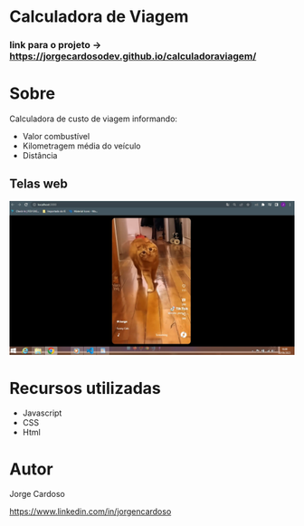 # Calculadora de Viagem

### link para o projeto -> https://jorgecardosodev.github.io/calculadoraviagem/

# Sobre 

Calculadora de custo de viagem informando:

- Valor combustível
- Kilometragem média do veículo
- Distância

## Telas web
![Web 1](https://github.com/JORGECARDOSODEV/appvideo/blob/main/printappvideo.jpg)

# Recursos utilizadas
- Javascript
- CSS
- Html

# Autor
Jorge Cardoso

https://www.linkedin.com/in/jorgencardoso
